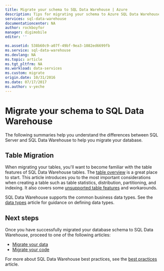 ```yaml
---
title: Migrate your schema to SQL Data Warehouse | Azure
description: Tips for migrating your schema to Azure SQL Data Warehouse for developing solutions.
services: sql-data-warehouse
documentationcenter: NA
author: rockboyfor
manager: digimobile
editor: ''

ms.assetid: 538b60c9-a07f-49bf-9ea3-1082ed6699fb
ms.service: sql-data-warehouse
ms.devlang: NA
ms.topic: article
ms.tgt_pltfrm: NA
ms.workload: data-services
ms.custom: migrate
origin.date: 10/31/2016
ms.date: 07/17/2017
ms.author: v-yeche
---
```


# Migrate your schema to SQL Data Warehouse
The following summaries help you understand the differences between SQL Server and SQL Data Warehouse to help you migrate your database.

## Table Migration
When migrating your tables, you'll want to become familiar with the table features of SQL Data Warehouse tables.  The [table overview][table overview] is a great place to start.  This article introduces you to the most important considerations when creating a table such as table statistics, distribution, partitioning, and indexing.  It also covers some [unsupported table features][unsupported table features] and workarounds.

SQL Data Warehouse supports the common business data types.  See the [data types][data types] article for guidance on defining data types. 

## Next steps
Once you have successfully migrated your database schema to SQL Data Warehouse, proceed to one of the following articles:

* [Migrate your data][Migrate your data]
* [Migrate your code][Migrate your code]

For more about SQL Data Warehouse best practices, see the [best practices][best practices] article.

<!--Image references-->

<!--Article references-->
[Migrate your code]: ./sql-data-warehouse-migrate-code.md
[Migrate your data]: ./sql-data-warehouse-migrate-data.md
[best practices]: ./sql-data-warehouse-best-practices.md
[table overview]: ./sql-data-warehouse-tables-overview.md
[unsupported table features]: ./sql-data-warehouse-tables-overview.md#unsupported-table-features
[data types]: ./sql-data-warehouse-tables-data-types.md
[unsupported data types]: ./sql-data-warehouse-tables-data-types.md#unsupported-data-types

<!--MSDN references-->

<!--Other Web references-->